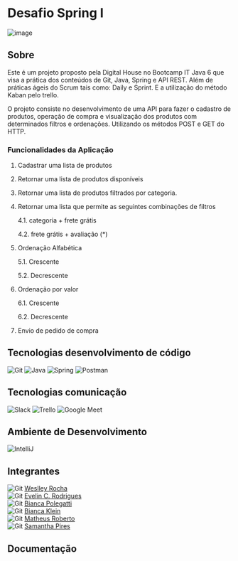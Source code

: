 # Desafio Spring I

![image](https://user-images.githubusercontent.com/108008639/178047534-f8aabf31-d08c-422c-a55c-a4dec1232b4e.png)


## Sobre

Este é um projeto proposto pela Digital House no Bootcamp IT Java 6 que visa a prática dos conteúdos de Git, Java, Spring e API REST. Além de práticas ágeis do Scrum tais como: Daily e Sprint. E a utilização do método Kaban pelo trello.

O projeto consiste no desenvolvimento de uma API para fazer o cadastro de produtos, operação de compra e visualização dos produtos com determinados filtros e ordenações. Utilizando os métodos POST e GET do HTTP.


### Funcionalidades da Aplicação

1. Cadastrar uma lista de produtos

2. Retornar uma lista de produtos disponíveis

3. Retornar uma lista de produtos filtrados por categoria.

4. Retornar uma lista que permite as seguintes combinações de filtros

	4.1. categoria + frete grátis

	4.2. frete grátis + avaliação (*)

5. Ordenação Alfabética

	5.1. Crescente

	5.2. Decrescente


6. Ordenação por valor

	6.1. Crescente

	6.2. Decrescente  


7. Envio de pedido de compra



## Tecnologias desenvolvimento de código
<img src="https://img.icons8.com/color/48/000000/git.png" title= "Git"/> <img src="https://img.icons8.com/color/48/000000/java-coffee-cup-logo--v1.png" title= "Java"/> <img src="https://img.icons8.com/color/48/000000/spring-logo.png" title= "Spring"/> <img src="https://img.icons8.com/external-tal-revivo-color-tal-revivo/48/000000/external-postman-is-the-only-complete-api-development-environment-logo-color-tal-revivo.png" title= "Postman"/>



## Tecnologias comunicação

<img src="https://img.icons8.com/color/48/000000/slack-new.png" title= "Slack"/> <img src="https://img.icons8.com/color/48/000000/trello.png" title= "Trello"/> <img src="https://img.icons8.com/color/48/000000/google-meet.png" title= "Google Meet"/>


## Ambiente de Desenvolvimento

<img src="https://img.icons8.com/color/48/000000/intellij-idea.png" title="IntelliJ"/>


## Integrantes
<img src="https://img.icons8.com/color/48/000000/popular-icons-github.png" title= "Git"/> [Weslley Rocha](https://github.com/WeslleyRocha)<br>
<img src="https://img.icons8.com/color/48/000000/popular-icons-github.png" title= "Git"/> [Evelin C. Rodrigues](https://github.com/everodrigues)<br>
<img src="https://img.icons8.com/color/48/000000/popular-icons-github.png" title= "Git"/> [Bianca Polegatti](https://github.com/biancapolegatti)<br> 
<img src="https://img.icons8.com/color/48/000000/popular-icons-github.png" title= "Git"/> [Bianca Klein](https://github.com/bischmitt98)<br>
<img src="https://img.icons8.com/color/48/000000/popular-icons-github.png" title= "Git"/> [Matheus Roberto](https://github.com/matheusaalves)<br> 
<img src="https://img.icons8.com/color/48/000000/popular-icons-github.png" title= "Git"/> [Samantha Pires](https://github.com/SamanthaPiresLuchmannLeal)<br>

## Documentação


